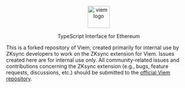 
<p align="center">
  <a href="https://viem.sh">
      <picture>
        <source media="(prefers-color-scheme: dark)" srcset="https://raw.githubusercontent.com/wevm/viem/main/.github/gh-logo-dark.svg">
        <img alt="viem logo" src="https://raw.githubusercontent.com/wevm/viem/main/.github/gh-logo-light.svg" width="auto" height="60">
      </picture>
</a>
</p>

<p align="center">
  TypeScript Interface for Ethereum
<p>

This is a forked repository of Viem, created primarily for internal use by ZKsync
developers to work on the ZKsync extension for Viem. Issues created here are for 
internal use only. All community-related issues and contributions concerning the ZKsync extension 
(e.g., bugs, feature requests, discussions, etc.) should be submitted to the 
[official Viem repository](https://github.com/wevm/viem).